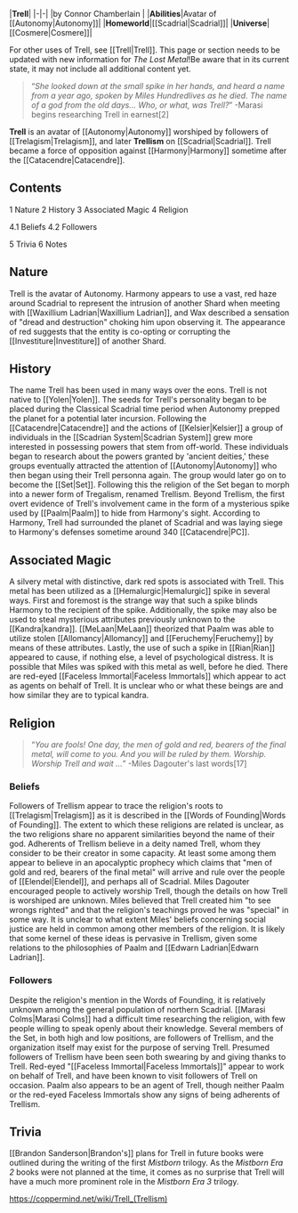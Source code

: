 |**Trell**|
|-|-|
|by  Connor Chamberlain |
|**Abilities**|Avatar of [[Autonomy\|Autonomy]]|
|**Homeworld**|[[Scadrial\|Scadrial]]|
|**Universe**|[[Cosmere\|Cosmere]]|

For other uses of Trell, see [[Trell\|Trell]].
This page or section needs to be updated with new information for *The Lost Metal*!Be aware that in its current state, it may not include all additional content yet.

>“*She looked down at the small spike in her hands, and heard a name from a year ago, spoken by Miles Hundredlives as he died. The name of a god from the old days... Who, or what, was Trell?*”
\-Marasi begins researching Trell in earnest[2]


**Trell** is an avatar of [[Autonomy\|Autonomy]] worshiped by followers of [[Trelagism\|Trelagism]], and later **Trellism** on [[Scadrial\|Scadrial]]. Trell became a force of opposition against [[Harmony\|Harmony]] sometime after the [[Catacendre\|Catacendre]].

## Contents

1 Nature
2 History
3 Associated Magic
4 Religion

4.1 Beliefs
4.2 Followers


5 Trivia
6 Notes


## Nature
Trell is the avatar of Autonomy. Harmony appears to use a vast, red haze around Scadrial to represent the intrusion of another Shard when meeting with [[Waxillium Ladrian\|Waxillium Ladrian]], and Wax described a sensation of "dread and destruction" choking him upon observing it. The appearance of red suggests that the entity is co-opting or corrupting the [[Investiture\|Investiture]] of another Shard.

## History

The name Trell has been used in many ways over the eons. Trell is not native to [[Yolen\|Yolen]].
The seeds for Trell's personality began to be placed during the Classical Scadrial time period when Autonomy prepped the planet for a potential later incursion. Following the [[Catacendre\|Catacendre]] and the actions of [[Kelsier\|Kelsier]] a group of individuals in the [[Scadrian System\|Scadrian System]] grew more interested in possessing powers that stem from off-world. These individuals began to research about the powers granted by 'ancient deities,' these groups eventually attracted the attention of [[Autonomy\|Autonomy]] who then began using their Trell personna again. The group would later go on to become the [[Set\|Set]].
Following this the religion of the Set began to morph into a newer form of Tregalism, renamed Trellism. Beyond Trellism, the first overt evidence of Trell's involvement came in the form of a mysterious spike used by [[Paalm\|Paalm]] to hide from Harmony's sight. According to Harmony, Trell had surrounded the planet of Scadrial and was laying siege to Harmony's defenses sometime around 340 [[Catacendre\|PC]].

## Associated Magic
A silvery metal with distinctive, dark red spots is associated with Trell. This metal has been utilized as a [[Hemalurgic\|Hemalurgic]] spike in several ways. First and foremost is the strange way that such a spike blinds Harmony to the recipient of the spike. Additionally, the spike may also be used to steal mysterious attributes previously unknown to the [[Kandra\|kandra]]. [[MeLaan\|MeLaan]] theorized that Paalm was able to utilize stolen [[Allomancy\|Allomancy]] and [[Feruchemy\|Feruchemy]] by means of these attributes. Lastly, the use of such a spike in [[Rian\|Rian]] appeared to cause, if nothing else, a level of psychological distress. It is possible that Miles was spiked with this metal as well, before he died.
There are red-eyed [[Faceless Immortal\|Faceless Immortals]] which appear to act as agents on behalf of Trell. It is unclear who or what these beings are and how similar they are to typical kandra.

## Religion
>“*You are fools! One day, the men of gold and red, bearers of the final metal, will come to you. And you will be ruled by them. Worship. Worship Trell and wait ...*”
\-Miles Dagouter's last words[17]


### Beliefs
Followers of Trellism appear to trace the religion's roots to [[Trelagism\|Trelagism]] as it is described in the [[Words of Founding\|Words of Founding]]. The extent to which these religions are related is unclear, as the two religions share no apparent similarities beyond the name of their god. Adherents of Trellism believe in a deity named Trell, whom they consider to be their creator in some capacity. At least some among them appear to believe in an apocalyptic prophecy which claims that "men of gold and red, bearers of the final metal" will arrive and rule over the people of [[Elendel\|Elendel]], and perhaps all of Scadrial.
Miles Dagouter encouraged people to actively worship Trell, though the details on how Trell is worshiped are unknown. Miles believed that Trell created him "to see wrongs righted" and that the religion's teachings proved he was "special" in some way. It is unclear to what extent Miles' beliefs concerning social justice are held in common among other members of the religion. It is likely that some kernel of these ideas is pervasive in Trellism, given some relations to the philosophies of Paalm and [[Edwarn Ladrian\|Edwarn Ladrian]].

### Followers
Despite the religion's mention in the Words of Founding, it is relatively unknown among the general population of northern Scadrial. [[Marasi Colms\|Marasi Colms]] had a difficult time researching the religion, with few people willing to speak openly about their knowledge. Several members of the Set, in both high and low positions, are followers of Trellism, and the organization itself may exist for the purpose of serving Trell. Presumed followers of Trellism have been seen both swearing by and giving thanks to Trell.
Red-eyed "[[Faceless Immortal\|Faceless Immortals]]" appear to work on behalf of Trell, and have been known to visit followers of Trell on occasion. Paalm also appears to be an agent of Trell, though neither Paalm or the red-eyed Faceless Immortals show any signs of being adherents of Trellism.

## Trivia
[[Brandon Sanderson\|Brandon's]] plans for Trell in future books were outlined during the writing of the first *Mistborn* trilogy. As the *Mistborn Era 2* books were not planned at the time, it comes as no surprise that Trell will have a much more prominent role in the *Mistborn Era 3* trilogy.



https://coppermind.net/wiki/Trell_(Trellism)
